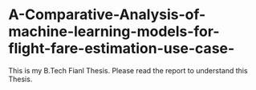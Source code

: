 # A-Comparative-Analysis-of-machine-learning-models-for-flight-fare-estimation-use-case-

This is my B.Tech Fianl Thesis.
Please read the report to understand this Thesis.
